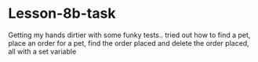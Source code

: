# Lesson-8b-task
Getting my hands dirtier with some funky tests.. tried out how to find a pet, place an order for a pet, find the order placed and delete the order placed, all with a set variable
